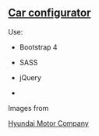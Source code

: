 ## [Car configurator](https://katheryn-k.github.io/Car-configurator/)

Use:

- Bootstrap 4 

- SASS

- jQuery

- [PrivatBank]: https://api.privatbank.ua/

  

Images from 

[Hyundai Motor Company](https://www.hyundai.ru/)


